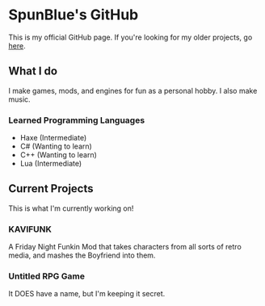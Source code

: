 # SpunBlue's GitHub
This is my official GitHub page. If you're looking for my older projects, go [here](https://github.com/orgs/SpunBlue-Archive/repositories).

## What I do
I make games, mods, and engines for fun as a personal hobby. I also make music.

### Learned Programming Languages
- Haxe (Intermediate)
- C# (Wanting to learn)
- C++ (Wanting to learn)
- Lua (Intermediate)

## Current Projects
This is what I'm currently working on!

### KAVIFUNK
A Friday Night Funkin Mod that takes characters from all sorts of retro media, and mashes the Boyfriend into them.

### Untitled RPG Game
It DOES have a name, but I'm keeping it secret.
